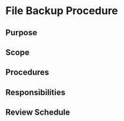 # File Backup Procedure

## Purpose

## Scope

## Procedures

## Responsibilities

## Review Schedule
